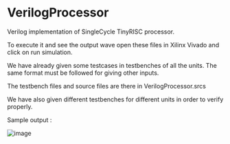 # VerilogProcessor

Verilog implementation of SingleCycle TinyRISC processor.

To execute it and see the output wave open these files in Xilinx Vivado and click on run simulation.

We have already given some testcases in testbenches of all the units. The same format must be followed for giving other inputs.

The testbench files and source files are there in VerilogProcessor.srcs

We have also given different testbenches for different units in order to verify properly.

Sample output :

![image](https://github.com/user-attachments/assets/1f2c495f-3b9c-4f77-b1af-4ba4f6e63c7d)

